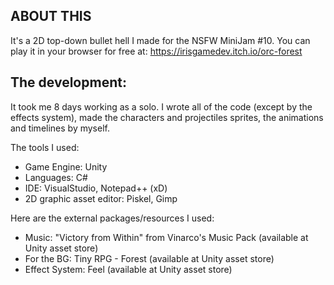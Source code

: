 ABOUT THIS
----------

It's a 2D top-down bullet hell I made for the NSFW MiniJam #10.
You can play it in your browser for free at: 
https://irisgamedev.itch.io/orc-forest



The development:
----------------

It took me 8 days working as a solo. I wrote all of the code
(except by the effects system), made the characters and 
projectiles sprites, the animations and timelines by myself.


The tools I used:
  * Game Engine: Unity
  * Languages: C#
  * IDE: VisualStudio, Notepad++ (xD)
  * 2D graphic asset editor: Piskel, Gimp


Here are the external packages/resources I used:
  * Music: "Victory from Within" from Vinarco's Music Pack
            (available at Unity asset store)    
  * For the BG: Tiny RPG - Forest (available at Unity asset
            store)  
  * Effect System: Feel (available at Unity asset store)
